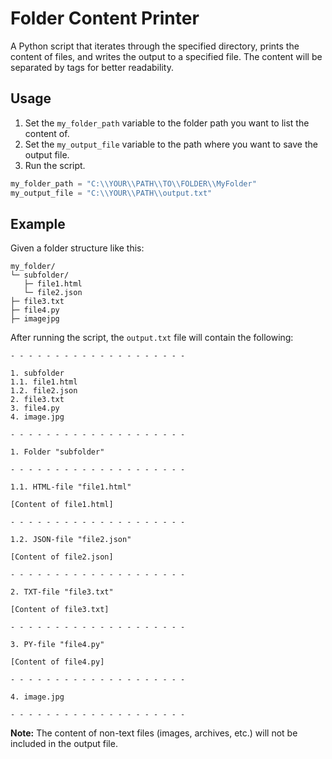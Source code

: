 # Folder Content Printer

A Python script that iterates through the specified directory, prints the content of files, and writes the output to a specified file. The content will be separated by tags for better readability.

## Usage

1. Set the `my_folder_path` variable to the folder path you want to list the content of.
2. Set the `my_output_file` variable to the path where you want to save the output file.
3. Run the script.

```python
my_folder_path = "C:\\YOUR\\PATH\\TO\\FOLDER\\MyFolder"
my_output_file = "C:\\YOUR\\PATH\\output.txt"
```

## Example

Given a folder structure like this:

```
my_folder/
└─ subfolder/
   ├─ file1.html
   └─ file2.json
├─ file3.txt
├─ file4.py
├─ imagejpg
```

After running the script, the `output.txt` file will contain the following:

```
- - - - - - - - - - - - - - - - - - - -

1. subfolder
1.1. file1.html
1.2. file2.json
2. file3.txt
3. file4.py
4. image.jpg

- - - - - - - - - - - - - - - - - - - -

1. Folder "subfolder"

- - - - - - - - - - - - - - - - - - - -

1.1. HTML-file "file1.html"

[Content of file1.html]

- - - - - - - - - - - - - - - - - - - -

1.2. JSON-file "file2.json"

[Content of file2.json]

- - - - - - - - - - - - - - - - - - - -

2. TXT-file "file3.txt"

[Content of file3.txt]

- - - - - - - - - - - - - - - - - - - -

3. PY-file "file4.py"

[Content of file4.py]

- - - - - - - - - - - - - - - - - - - -

4. image.jpg

- - - - - - - - - - - - - - - - - - - -
```

**Note:** The content of non-text files (images, archives, etc.) will not be included in the output file.
